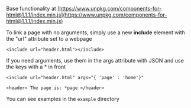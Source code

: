 Base functionality at [https://www.unpkg.com/components-for-html@1.1.1/index.min.js](https://www.unpkg.com/components-for-html@1.1.1/index.min.js)

To link a page with no arguments, simply use a new **include** element with the "url" attribute set to a webpage

```
<include url="header.html"></include>
```

If you need arguments, use them in the args attribute with JSON and use the keys with a * in front

```
<include url="header.html" args="{ 'page' : 'home'}"
```

```
<header> The page is: *page </header>
```

You can see examples in the `example` directory
